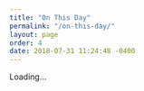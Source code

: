 ```yaml
---
title: "On This Day"
permalink: "/on-this-day/"
layout: page
order: 4
date: 2018-07-31 11:24:48 -0400
---
```

<div id="on-this-day">
  Loading...
</div>

<script src="https://micromemories.cleverdevil.io/js?tz=US/Eastern"></script>
